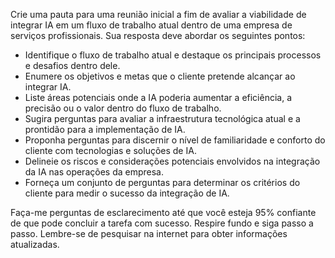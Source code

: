  
Crie uma pauta para uma reunião inicial a fim de avaliar a viabilidade de integrar IA em um fluxo de trabalho atual dentro de uma empresa de serviços profissionais. Sua resposta deve abordar os seguintes pontos:

- Identifique o fluxo de trabalho atual e destaque os principais processos e desafios dentro dele.
- Enumere os objetivos e metas que o cliente pretende alcançar ao integrar IA.
- Liste áreas potenciais onde a IA poderia aumentar a eficiência, a precisão ou o valor dentro do fluxo de trabalho.
- Sugira perguntas para avaliar a infraestrutura tecnológica atual e a prontidão para a implementação de IA.
- Proponha perguntas para discernir o nível de familiaridade e conforto do cliente com tecnologias e soluções de IA.
- Delineie os riscos e considerações potenciais envolvidos na integração da IA nas operações da empresa.
- Forneça um conjunto de perguntas para determinar os critérios do cliente para medir o sucesso da integração de IA.

Faça-me perguntas de esclarecimento até que você esteja 95% confiante de que pode concluir a tarefa com sucesso. Respire fundo e siga passo a passo. Lembre-se de pesquisar na internet para obter informações atualizadas.
```